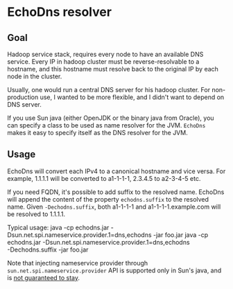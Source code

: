 # EchoDns resolver

## Goal

Hadoop service stack, requires every node to have an available DNS service.
Every IP in hadoop cluster must be reverse-resolvable to a hostname, and this
hostname must resolve back to the original IP by each node in the cluster.

Usually, one would run a central DNS server for his hadoop cluster.
For non-production use, I wanted to be more flexible, and I didn't want to depend
on DNS server.

If you use Sun java (either OpenJDK or the
binary java from Oracle), you can specify a class to be used as name resolver
for the JVM. `EchoDns` makes it easy to specify itself as the DNS
resolver for the JVM.

## Usage

EchoDns will convert each IPv4 to a canonical hostname and vice versa.
For example, 1.1.1.1 will be converted to a1-1-1-1, 2.3.4.5 to a2-3-4-5 etc.

If you need FQDN, it's possible to add suffix to the resolved name.
EchoDns will append the content of the property `echodns.suffix` to the resolved name.
Given `-Dechodns.suffix`, both a1-1-1-1 and a1-1-1-1.example.com will be
resolved to 1.1.1.1.

Typical usage:
    java -cp echodns.jar -Dsun.net.spi.nameservice.provider.1=dns,echodns -jar foo.jar
    java -cp echodns.jar -Dsun.net.spi.nameservice.provider.1=dns,echodns \
        -Dechodns.suffix -jar foo.jar

Note that injecting nameservice provider through `sun.net.spi.nameservice.provider` API
is supported only in Sun's java, and is
[not guaranteed to stay](http://docs.oracle.com/javase/7/docs/technotes/guides/net/properties.html#jndi).
